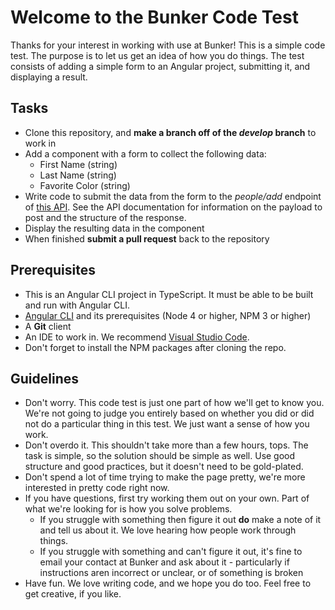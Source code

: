 # Welcome to the Bunker Code Test
Thanks for your interest in working with use at Bunker! This is a simple code test. The purpose is to let us get an idea of how you do things. The test consists of adding a simple form to an Angular project, submitting it, and displaying a result.

## Tasks
- Clone this repository, and **make a branch off of the *develop* branch** to work in
- Add a component with a form to collect the following data:
    - First Name (string)
    - Last Name (string)
    - Favorite Color (string)
- Write code to submit the data from the form to the *people/add* endpoint of  [this API](https://bunkerdev.portal.azure-api.net/docs/services/59319e778c574311ec995ca4/operations/59319f658c574311ec995ca5). See the API documentation for information on the payload to post and the structure of the response.
- Display the resulting data in the component
- When finished **submit a pull request** back to the repository
## Prerequisites
- This is an Angular CLI project in TypeScript. It must be able to be built and run with Angular CLI.
- [Angular CLI](https://www.npmjs.com/package/angular-cli) and its prerequisites (Node 4 or higher, NPM 3 or higher) 
- A **Git** client
- An IDE to work in. We recommend [Visual Studio Code](https://code.visualstudio.com/).
- Don't forget to install the NPM packages after cloning the repo.
## Guidelines
- Don't worry. This code test is just one part of how we'll get to know you. We're not going to judge you entirely based on whether you did or did not do a particular thing in this test. We just want a sense of how you work.
- Don't overdo it. This shouldn't take more than a few hours, tops. The task is simple, so the solution should be simple as well. Use good structure and good practices, but it doesn't need to be gold-plated.
- Don't spend a lot of time trying to make the page pretty, we're more interested in pretty code right now.
- If you have questions, first try working them out on your own. Part of what we're looking for is how you solve problems. 
    - If you struggle with something then figure it out **do** make a note of it and tell us about it. We love hearing how people work through things.
    - If you struggle with something and can't figure it out, it's fine to email your contact at Bunker and ask about it - particularly if instructions aren incorrect or unclear, or of something is broken
- Have fun. We love writing code, and we hope you do too. Feel free to get creative, if you like.
